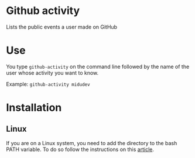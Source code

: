 # Github activity
Lists the public events a user made on GitHub

# Use
You type `github-activity` on the command line followed by the name of the user whose activity you want to know.

Example: `github-activity midudev`

# Installation

## Linux
If you are on a Linux system, you need to add the directory to the bash PATH variable. To do so follow the instructions on this [article](https://phoenixnap.com/kb/linux-add-to-path).